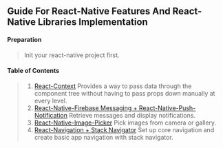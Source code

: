 ## Guide For React-Native Features And React-Native Libraries Implementation

#### Preparation

>Init your react-native project first.

#### Table of Contents
>1. [React-Context](./react-context/readme.md)
   Provides a way to pass data through the component tree without having to pass props down manually at every level.
>2. [React-Native-Firebase Messaging + React-Native-Push-Notification](./react-native-firebase-messaging-and-react-native-push-notification.md/readme.md)
   >Retrieve messages and display notifications.
>3. [React-Native-Image-Picker](./react-native-image-picker/readme.md)
   >Pick images from camera or gallery.
>4. [React-Navigation + Stack Navigator](./react-navigation-and-stack-navigator/readme.md)
   Set up core navigation and create basic app navigation with stack navigator.
